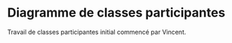 
Diagramme de classes participantes
==================================

Travail de classes participantes initial commencé par Vincent.
